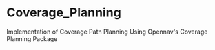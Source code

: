 # Coverage_Planning
Implementation of Coverage Path Planning Using Opennav's Coverage Planning Package
